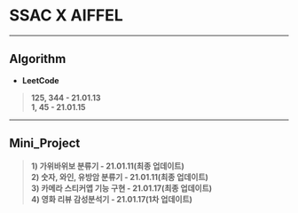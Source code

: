# SSAC X AIFFEL
***
## Algorithm
- **LeetCode**
> **125, 344 - 21.01.13  
> 1, 45 - 21.01.15**

***
## Mini_Project
> **1) 가위바위보 분류기 - 21.01.11(최종 업데이트)  
> 2) 숫자, 와인, 유방암 분류기 - 21.01.11(최종 업데이트)  
> 3) 카메라 스티커앱 기능 구현 - 21.01.17(최종 업데이트)  
> 4) 영화 리뷰 감성분석기 - 21.01.17(1차 업데이트)**  
